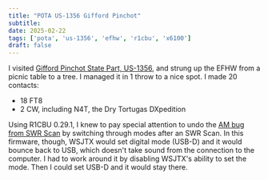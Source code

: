 ```yaml
---
title: "POTA US-1356 Gifford Pinchot"
subtitle:
date: 2025-02-22
tags: ['pota', 'us-1356', 'efhw', 'r1cbu', 'x6100']
draft: false
---
```



I visited
[Gifford Pinchot State Part, US-1356](https://pota.app/#/park/US-1356),
and strung up the EFHW
from a picnic table to a tree.
I managed it in 1 throw to a nice spot.
I made 20 contacts:
- 18 FT8
- 2 CW, including N4T, the Dry Tortugas DXpedition

Using R1CBU 0.29.1,
I knew to pay special attention
to undo the
[AM bug from SWR Scan](https://github.com/gdyuldin/x6100_gui/issues/107)
by switching through modes after an SWR Scan.
In this firmware, though,
WSJTX would set digital mode (USB-D)
and it would bounce back to USB,
which doesn't take sound from the connection to the computer.
I had to work around it by disabling WSJTX's ability to set the mode.
Then I could set USB-D and it would stay there.

<!--more-->
